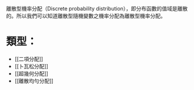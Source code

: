 離散型機率分配（Discrete probability distribution），即分布函數的值域是離散的。所以我們可以知道離散型隨機變數之機率分配為離散型機率分配。
# 類型：
- [[二項分配]]
- [[卜瓦松分配]]
- [[超幾何分配]]
- [[離散均勻分配]]